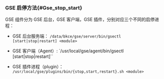 ### GSE 启停方法{#Gse_stop_start}

GSE 组件分为 GSE 后台，GSE 客户端，GSE 插件，分别对应三个不同的启停进程：

- GSE 后台服务端： `/data/bkce/gse/server/bin/gsectl [start|stop|restart] <module>`

- GSE 客户端（Agent）:  `/usr/local/gse/agent/bin/gsectl [start|stop|restart]``

- GSE 插件进程（plugin）： `/usr/local/gse/plugins/bin/{stop,start,restart}.sh <module>`
